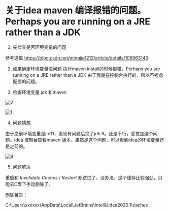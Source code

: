 # 关于idea maven 编译报错的问题。Perhaps you are running on a JRE rather than a JDK

1. 先检查是否环境变量的问题

参考这篇 https://blog.csdn.net/mingjie1212/article/details/106963143

2.  如果确定环境变量没问题
  执行maven install的时候报错，Perhaps you are running on a JRE rather than a JDK
  由于我是在控制台执行的，所以不考虑配置的问题。

3.   检查环境变量 jdk 和maven

   ![2](E:\my\blog\maven\找不到jdk\2.png)

   ![1](E:\my\blog\maven\找不到jdk\1.png)

4.   问题猜想

   由于之前环境变量是jre11，发现有问题后换了jdk 8。还是不行，感觉是这个问题。idea 控制台查看maven 版本。果然是这个问题，可以看到idea的环境变量还是之前的。

   ![4](E:\my\blog\maven\找不到jdk\4.png)

   

5.   问题解决

   重启和 *Invalidate* *Caches* / *Restart* 都试过了，没办法。这个缓存比较强劲，只能去C盘下手动删除了。

   删除目录：

   C:\Users\xxxxxx\AppData\Local\JetBrains\IntelliJIdea2020.1\caches

